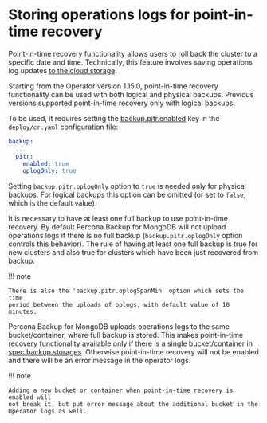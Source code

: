 # Storing operations logs for point-in-time recovery

Point-in-time recovery functionality allows users to roll back the cluster to a
specific date and time. Technically, this feature involves saving operations log
updates [to the cloud storage](backups-storage.md).

Starting from the Operator version 1.15.0, point-in-time recovery functionality
can be used with both logical and physical backups. Previous versions
supported point-in-time recovery only with logical backups.

To be used, it requires setting the [backup.pitr.enabled](operator.md#backup-pitr-enabled)
key in the `deploy/cr.yaml` configuration file:

```yaml
backup:
  ...
  pitr:
    enabled: true
    oplogOnly: true
```

Setting `backup.pitr.oplogOnly` option to `true` is needed only for physical
backups. For logical backups this option can be omitted (or set to `false`,
which is the default value).

It is necessary to have at least one full backup to use point-in-time recovery.
By default Percona Backup for MongoDB will not upload operations logs if there
is no full backup (`backup.pitr.oplogOnly` option controls this behavior).
The rule of having at least one full backup is true for new clusters and also
true for clusters which have been just recovered from backup.

!!! note

    There is also the 'backup.pitr.oplogSpanMin` option which sets the time
    period between the uploads of oplogs, with default value of 10 minutes.

Percona Backup for MongoDB uploads operations logs to the same bucket/container,
where full backup is stored. This makes point-in-time recovery functionality
available only if there is a single bucket/container in [spec.backup.storages](operator.md#backup-storages-type).
Otherwise point-in-time recovery will not be enabled and there will be an error
message in the operator logs.

!!! note

    Adding a new bucket or container when point-in-time recovery is enabled will
    not break it, but put error message about the additional bucket in the
    Operator logs as well.

